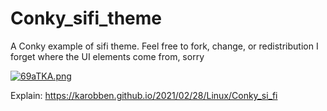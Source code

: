 # Conky_sifi_theme
A Conky example of sifi theme. Feel free to fork, change, or redistribution
I forget where the UI elements come from, sorry

[![69aTKA.png](https://s3.ax1x.com/2021/02/28/69aTKA.png)](https://imgtu.com/i/69aTKA)

Explain: https://karobben.github.io/2021/02/28/Linux/Conky_si_fi
